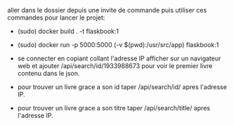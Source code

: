 aller dans le dossier depuis une invite de commande puis utiliser ces commandes pour lancer le projet:
- (sudo) docker build . -t flaskbook:1
- (sudo) docker run -p 5000:5000 (-v $(pwd):/usr/src/app) flaskbook:1

- se connecter en copiant collant l'adresse IP afficher sur un navigateur web et ajouter /api/search/id/1933988673 pour voir le premier livre contenu dans le json.


- pour trouver un livre grace a son id taper /api/search/id/<id du livre> apres l'adresse IP.
- pour trouver un livre grace a son titre taper /api/search/title/<titre du livre> apres l'adresse IP.
